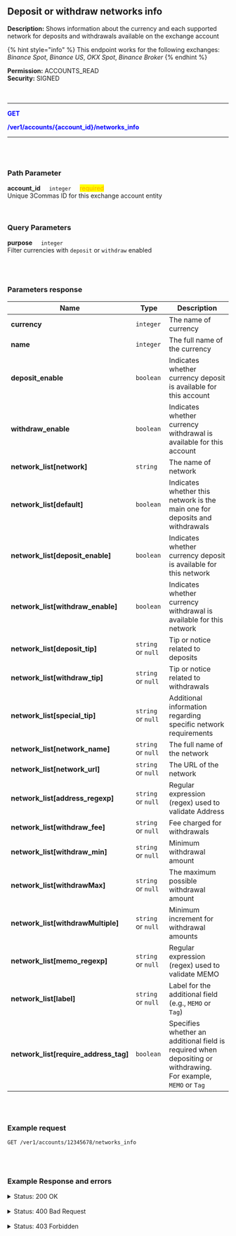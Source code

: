 ## Deposit or withdraw networks info<br>

**Description:**  Shows information about the currency and each supported network for deposits and withdrawals available on the exchange account<br>

{% hint style="info" %}
This endpoint works for the following exchanges: *Binance Spot*, *Binance US*, *OKX Spot*, *Binance Broker*
{% endhint %}
<br>

**Permission:**  ACCOUNTS_READ<br>
**Security:** SIGNED<br>
<br>
<br>

----------

<mark style="color:blue;background-color:white"> **GET**

<mark style="color:blue;background-color:white"> **/ver1/accounts/{account_id}/networks_info**

----------

<br>
<br>

### Path Parameter<br>
<p>
   <strong>account_id</strong>&nbsp;&nbsp;&nbsp;&nbsp;&nbsp;<code>integer</code>&nbsp;&nbsp;&nbsp;&nbsp;&nbsp;<mark style="color:orange">required</mark><br>
   Unique 3Commas ID for this exchange account entity
</p>
<br>

### Query Parameters<br>
<p>
   <strong>purpose</strong>&nbsp;&nbsp;&nbsp;&nbsp;&nbsp;<code>integer</code><br>
   Filter currencies with <code>deposit</code> or <code>withdraw</code> enabled
</p>
<br>
<br>

### Parameters response<br>

| Name | Type |	Description|
|------|------|------------|
|**currency**  | `integer`|  The name of currency |
|**name**  | `integer`| The full name of the currency  |
|**deposit_enable**  | `boolean` | Indicates whether currency deposit is available for this account |
|**withdraw_enable**  | `boolean` | Indicates whether currency withdrawal is available for this account |
|**network_list[network]**  | `string`| The name of network |
|**network_list[default]**  | `boolean`| Indicates whether this network is the main one for deposits and withdrawals  |
|**network_list[deposit_enable]**  | `boolean`| Indicates whether currency deposit is available for this network |
|**network_list[withdraw_enable]**  | `boolean`| Indicates whether currency withdrawal is available for this network  |
|**network_list[deposit_tip]** | `string` or `null`| Tip or notice related to deposits |
|**network_list[withdraw_tip]** | `string` or `null` | Tip or notice related to withdrawals |
|**network_list[special_tip]** | `string` or `null`| Additional information regarding specific network requirements |
|**network_list[network_name]** | `string` or `null`| The full name of the network |
|**network_list[network_url]** | `string` or `null`| The URL of the network |
|**network_list[address_regexp]**  | `string` or `null` |  Regular expression (regex) used to validate Address|
|**network_list[withdraw_fee]**  | `string` or `null` | Fee charged for withdrawals |
|**network_list[withdraw_min]**  | `string` or `null` | Minimum withdrawal amount |
|**network_list[withdrawMax]**  | `string` or `null` | The maximum possible withdrawal amount |
|**network_list[withdrawMultiple]**  | `string` or `null`| Minimum increment for withdrawal amounts |
|**network_list[memo_regexp]**  | `string` or `null`| Regular expression (regex) used to validate MEMO |
|**network_list[label]**  | `string` or `null`| Label for the additional field (e.g., `MEMO` or `Tag`) |
|**network_list[require_address_tag]**  | `boolean`| Specifies whether an additional field is required when depositing or withdrawing.<br> For example, `MEMO` or `Tag` |

<br>
<br>

### Example request<br>

```
GET /ver1/accounts/12345678/networks_info
```
<br>
<br>

### Example Response and errors<br>

<details>
<summary>Status: 200 OK</summary><br>

```json

    {
        "currency": "BTC",
        "name": "Bitcoin",
        "deposit_enable": true,
        "withdraw_enable": true,
        "network_list": [
            {
                "network": "BNB",
                "default": false,
                "deposit_enable": false,
                "withdraw_enable": false,
                "deposit_tip": "Wallet Maintenance, Deposit Suspended",
                "withdraw_tip": "Wallet Maintenance, Withdrawal Suspended",
                "special_tip": "Both a MEMO and an Address are required to successfully deposit your BEP2-BTCB tokens to Binance.",
                "network_name": "BNB Beacon Chain (BEP2)",
                "network_url": null,
                "address_regexp": "^(bnb1)[0-9a-z]{38}$",
                "withdraw_fee": "0.0000093",
                "withdraw_min": "0.000019",
                "withdrawMax": "10000000000",
                "withdrawMultiple": "0.00000001",
                "memo_regexp": "^[0-9A-Za-z\\-_]{1,120}$",
                "label": "MEMO/Tag",
                "require_address_tag": false
            },
            {
                "network": "BTC",
                "default": true,
                "deposit_enable": true,
                "withdraw_enable": true,
                "deposit_tip": "",
                "withdraw_tip": "",
                "special_tip": "",
                "network_name": "Bitcoin",
                "network_url": null,
                "address_regexp": "^[13][a-km-zA-HJ-NP-Z1-9]{25,34}$|^[(bc1q)|(bc1p)][0-9A-Za-z]{37,62}$",
                "withdraw_fee": "0.0004",
                "withdraw_min": "0.0008",
                "withdrawMax": "10000000000",
                "withdrawMultiple": "0.00000001",
                "memo_regexp": "",
                "label": "",
                "require_address_tag": false
            }
        ]
    },
...
```
</details><br>
<details>
<summary>Status: 400 Bad Request</summary><br>
```json
{
    "error": "record_invalid",
    "error_description": "Invalid parameters",
    "error_attributes": {
        "currency": [
            "is missing"
        ],
        "network": [
            "is missing"
        ]
    }
}
```
</details><br>
<details>
<summary>Status: 403 Forbidden</summary><br>
```json
{
    "error": "Forbidden. Unavailable for this account."
}
```
</details>